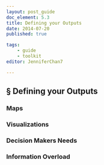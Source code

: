 ```yaml
---
layout: post_guide
doc_element: 5.3
title: Defining your Outputs
date: 2014-07-20
published: true

tags:
	- guide
	- toolkit
editor: JenniferChan7

---
```


## &sect; Defining your Outputs

### Maps

### Visualizations

### Decision Makers Needs

### Information Overload


